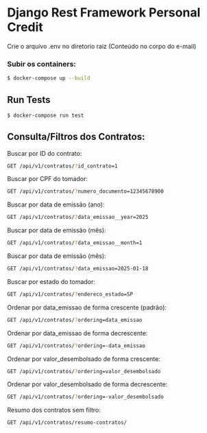 # Django Rest Framework Personal Credit
Crie o arquivo .env no diretorio raiz (Conteúdo no corpo do e-mail)
### Subir os containers:
```sh
$ docker-compose up --build
```

## Run Tests
```sh
$ docker-compose run test
```

## Consulta/Filtros dos Contratos:
Buscar por ID do contrato:
```sh
GET /api/v1/contratos/?id_contrato=1
```
Buscar por CPF do tomador:
```sh
GET /api/v1/contratos/?numero_documento=12345678900
```
Buscar por data de emissão (ano):
```sh
GET /api/v1/contratos/?data_emissao__year=2025
```
Buscar por data de emissão (mês):
```sh
GET /api/v1/contratos/?data_emissao__month=1 
```
Buscar por data de emissão (mês):
```sh
GET /api/v1/contratos/?data_emissao=2025-01-18
```
Buscar por estado do tomador:
```sh
GET /api/v1/contratos/?endereco_estado=SP
```

Ordenar por data_emissao de forma crescente (padrão): 
```sh
GET /api/v1/contratos/?ordering=data_emissao
```
Ordenar por data_emissao de forma decrescente:
```sh
GET /api/v1/contratos/?ordering=-data_emissao
```
Ordenar por valor_desembolsado de forma crescente:
```sh
GET /api/v1/contratos/?ordering=valor_desembolsado
```
Ordenar por valor_desembolsado de forma decrescente:
```sh
GET /api/v1/contratos/?ordering=-valor_desembolsado
```

Resumo dos contratos sem filtro:
```sh
GET /api/v1/contratos/resumo-contratos/
```